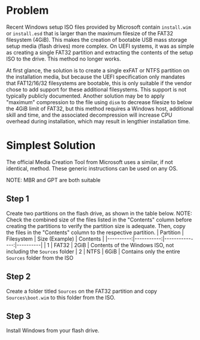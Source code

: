 # Problem
Recent Windows setup ISO files provided by Microsoft contain `install.wim` or `install.esd` that is larger than the maximum filesize of the FAT32 filesystem (4GiB). This makes the creation of bootable USB mass storage setup media (flash drives) more complex. On UEFI systems, it was as simple as creating a single FAT32 partition and extracting the contents of the setup ISO to the drive. This method no longer works.

At first glance, the solution is to create a single exFAT or NTFS partition on the installation media, but because the UEFI specification only mandates that FAT12/16/32 filesystems are bootable, this is only suitable if the vendor chose to add support for these additional filesystems. This support is not typically publicly documented. Another solution may be to apply "maximum" compression to the file using `dism` to decrease filesize to below the 4GiB limit of FAT32, but this method requires a Windows host, additional skill and time, and the associated decompression will increase CPU overhead during installation, which may result in lengthier installation time.

# Simplest Solution
The official Media Creation Tool from Microsoft uses a similar, if not identical, method. These generic instructions can be used on any OS.

NOTE: MBR and GPT are both suitable
## Step 1
Create two partitions on the flash drive, as shown in the table below. NOTE: Check the combined size of the files listed in the "Contents" column before creating the partitions to verify the partition size is adequate. Then, copy the files in the "Contents" column to the respective partition.
| Partition | Filesystem | Size (Example) | Contents |
|----------:|-----------:|---------------:|----------|
| 1 | FAT32 | 2GiB | Contents of the Windows ISO, not including the `Sources` folder
| 2 | NTFS | 6GiB | Contains only the entire `Sources` folder from the ISO

## Step 2
Create a folder titled `Sources` on the FAT32 partition and copy `Sources\boot.wim` to this folder from the ISO.

## Step 3
Install Windows from your flash drive.
